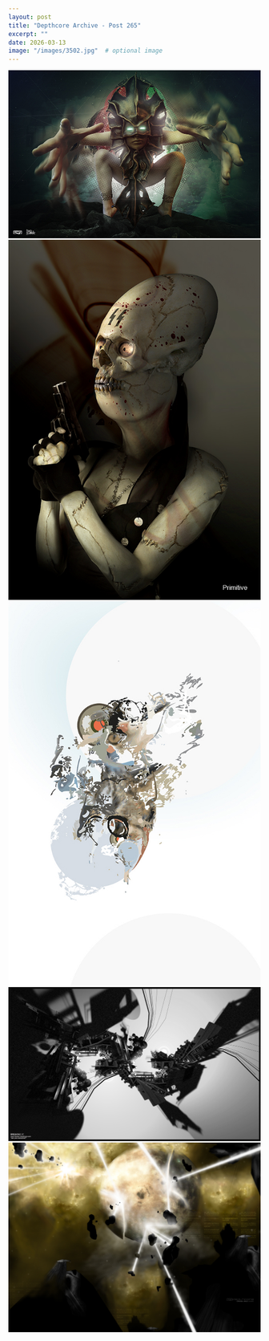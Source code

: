 ```yaml
---
layout: post
title: "Depthcore Archive - Post 265"
excerpt: ""
date: 2026-03-13
image: "/images/3502.jpg"  # optional image
---
```


<img src="/images/3502.jpg">
<img src="/images/3504.jpg" alt="3504.jpg"/>
<img src="/images/3506.jpg" alt="3506.jpg"/>
<img src="/images/3508.jpg" alt="3508.jpg"/>
<img src="/images/351.jpg" alt="351.jpg"/>
